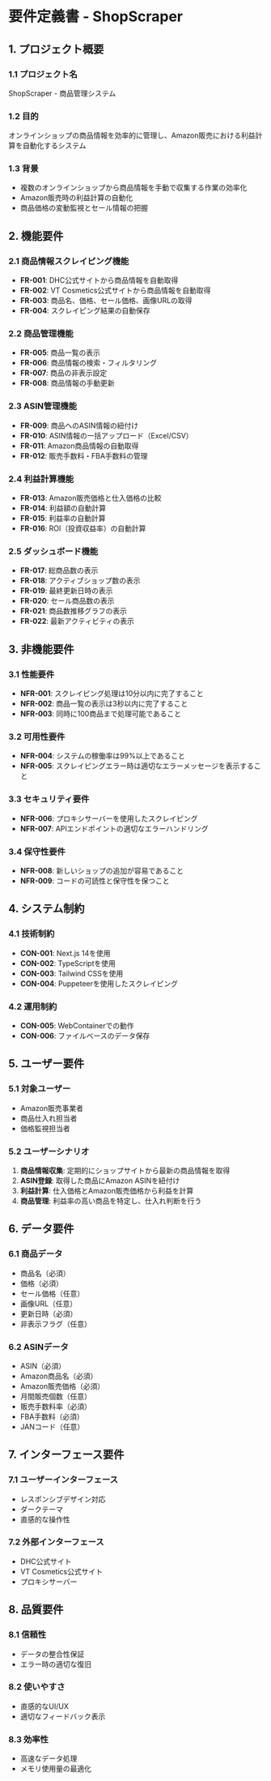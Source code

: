 # 要件定義書 - ShopScraper

## 1. プロジェクト概要

### 1.1 プロジェクト名
ShopScraper - 商品管理システム

### 1.2 目的
オンラインショップの商品情報を効率的に管理し、Amazon販売における利益計算を自動化するシステム

### 1.3 背景
- 複数のオンラインショップから商品情報を手動で収集する作業の効率化
- Amazon販売時の利益計算の自動化
- 商品価格の変動監視とセール情報の把握

## 2. 機能要件

### 2.1 商品情報スクレイピング機能
- **FR-001**: DHC公式サイトから商品情報を自動取得
- **FR-002**: VT Cosmetics公式サイトから商品情報を自動取得
- **FR-003**: 商品名、価格、セール価格、画像URLの取得
- **FR-004**: スクレイピング結果の自動保存

### 2.2 商品管理機能
- **FR-005**: 商品一覧の表示
- **FR-006**: 商品情報の検索・フィルタリング
- **FR-007**: 商品の非表示設定
- **FR-008**: 商品情報の手動更新

### 2.3 ASIN管理機能
- **FR-009**: 商品へのASIN情報の紐付け
- **FR-010**: ASIN情報の一括アップロード（Excel/CSV）
- **FR-011**: Amazon商品情報の自動取得
- **FR-012**: 販売手数料・FBA手数料の管理

### 2.4 利益計算機能
- **FR-013**: Amazon販売価格と仕入価格の比較
- **FR-014**: 利益額の自動計算
- **FR-015**: 利益率の自動計算
- **FR-016**: ROI（投資収益率）の自動計算

### 2.5 ダッシュボード機能
- **FR-017**: 総商品数の表示
- **FR-018**: アクティブショップ数の表示
- **FR-019**: 最終更新日時の表示
- **FR-020**: セール商品数の表示
- **FR-021**: 商品数推移グラフの表示
- **FR-022**: 最新アクティビティの表示

## 3. 非機能要件

### 3.1 性能要件
- **NFR-001**: スクレイピング処理は10分以内に完了すること
- **NFR-002**: 商品一覧の表示は3秒以内に完了すること
- **NFR-003**: 同時に100商品まで処理可能であること

### 3.2 可用性要件
- **NFR-004**: システムの稼働率は99%以上であること
- **NFR-005**: スクレイピングエラー時は適切なエラーメッセージを表示すること

### 3.3 セキュリティ要件
- **NFR-006**: プロキシサーバーを使用したスクレイピング
- **NFR-007**: APIエンドポイントの適切なエラーハンドリング

### 3.4 保守性要件
- **NFR-008**: 新しいショップの追加が容易であること
- **NFR-009**: コードの可読性と保守性を保つこと

## 4. システム制約

### 4.1 技術制約
- **CON-001**: Next.js 14を使用
- **CON-002**: TypeScriptを使用
- **CON-003**: Tailwind CSSを使用
- **CON-004**: Puppeteerを使用したスクレイピング

### 4.2 運用制約
- **CON-005**: WebContainerでの動作
- **CON-006**: ファイルベースのデータ保存

## 5. ユーザー要件

### 5.1 対象ユーザー
- Amazon販売事業者
- 商品仕入れ担当者
- 価格監視担当者

### 5.2 ユーザーシナリオ
1. **商品情報収集**: 定期的にショップサイトから最新の商品情報を取得
2. **ASIN登録**: 取得した商品にAmazon ASINを紐付け
3. **利益計算**: 仕入価格とAmazon販売価格から利益を計算
4. **商品管理**: 利益率の高い商品を特定し、仕入れ判断を行う

## 6. データ要件

### 6.1 商品データ
- 商品名（必須）
- 価格（必須）
- セール価格（任意）
- 画像URL（任意）
- 更新日時（必須）
- 非表示フラグ（任意）

### 6.2 ASINデータ
- ASIN（必須）
- Amazon商品名（必須）
- Amazon販売価格（必須）
- 月間販売個数（任意）
- 販売手数料率（必須）
- FBA手数料（必須）
- JANコード（任意）

## 7. インターフェース要件

### 7.1 ユーザーインターフェース
- レスポンシブデザイン対応
- ダークテーマ
- 直感的な操作性

### 7.2 外部インターフェース
- DHC公式サイト
- VT Cosmetics公式サイト
- プロキシサーバー

## 8. 品質要件

### 8.1 信頼性
- データの整合性保証
- エラー時の適切な復旧

### 8.2 使いやすさ
- 直感的なUI/UX
- 適切なフィードバック表示

### 8.3 効率性
- 高速なデータ処理
- メモリ使用量の最適化